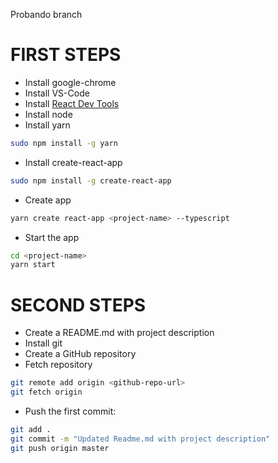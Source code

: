 Probando branch

# FIRST STEPS

- Install google-chrome
- Install VS-Code
- Install [React Dev Tools](https://chrome.google.com/webstore/detail/react-developer-tools/fmkadmapgofadopljbjfkapdkoienihi)
- Install node
- Install yarn

```bash
sudo npm install -g yarn
```

- Install create-react-app

```bash
sudo npm install -g create-react-app
```

- Create app

```bash
yarn create react-app <project-name> --typescript
```

- Start the app

```bash
cd <project-name>
yarn start
```

# SECOND STEPS

- Create a README.md with project description
- Install git
- Create a GitHub repository
- Fetch repository

```bash
git remote add origin <github-repo-url>
git fetch origin
```

- Push the first commit:

```bash
git add .
git commit -m "Updated Readme.md with project description"
git push origin master
```
